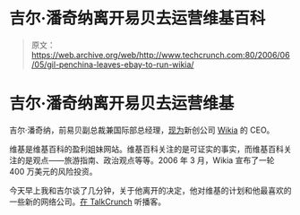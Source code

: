 # 吉尔·潘奇纳离开易贝去运营维基百科

> 原文：<https://web.archive.org/web/http://www.techcrunch.com:80/2006/06/05/gil-penchina-leaves-ebay-to-run-wikia/>

# 吉尔·潘奇纳离开易贝去运营维基

 [](https://web.archive.org/web/20211205081520/http://www.wikia.com/wiki/Wikia) 吉尔·潘奇纳，前易贝副总裁兼国际部总经理，[现为](https://web.archive.org/web/20211205081520/http://www.prnewswire.com/cgi-bin/stories.pl?ACCT=104&STORY=/www/story/06-05-2006/0004374750&EDATE=)新创公司 [Wikia](https://web.archive.org/web/20211205081520/http://www.wikia.com/) 的 CEO。

维基是维基百科的盈利姐妹网站。维基百科关注的是可证实的事实，而维基百科关注的是观点——旅游指南、政治观点等等。2006 年 3 月，Wikia 宣布了一轮 400 万美元的风险投资。

今天早上我和吉尔谈了几分钟，关于他离开的决定，他对维基的计划和他最喜欢的一些新的网络公司。[在 TalkCrunch](https://web.archive.org/web/20211205081520/http://www.talkcrunch.com/2006/06/06/episode-8-gill-penchina-on-leaving-ebay-for-wikia/) 听播客。